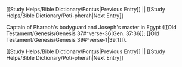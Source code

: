 [[Study Helps/Bible Dictionary/Pontus|Previous Entry]]  ||  [[Study Helps/Bible Dictionary/Poti-pherah|Next Entry]]

 Captain of Pharaoh's bodyguard and Joseph's master in Egypt ([[Old Testament/Genesis/Genesis 37#^verse-36|Gen. 37:36]]; [[Old Testament/Genesis/Genesis 39#^verse-1|39:1]]).

[[Study Helps/Bible Dictionary/Pontus|Previous Entry]]  ||  [[Study Helps/Bible Dictionary/Poti-pherah|Next Entry]]
